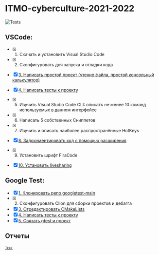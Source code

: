 # ITMO-cyberculture-2021-2022

![Tests](https://github.com/Lopa10ko/ITMO-cyberculture-2021-2022/actions/workflows/python-testing.yml/badge.svg)

## VSCode:

- [x] 1. Скачать и установить Visual Studio Code
- [x] 2. Сконфигуровать для запуска и отладки кода
- [x] [3. Написать простой проект (чтение файла, простой консольный калькулятор)](https://github.com/Lopa10ko/ITMO-cyberculture-2021-2022/blob/main/console_calculator.py)
- [x] [4. Написать тесты к проекту](https://github.com/Lopa10ko/ITMO-cyberculture-2021-2022/blob/main/unittesting_console_calculator.py)
- [x] 5. Изучить Visual Studio Code CLI: описать не менее 10 команд используемых в данном интерфейсе
- [x] 6. Написать 5 собственных Сниппетов
- [x] 7. Изучить и описать наиболее распространённые HotKeys
- [x] [8. Задокументировать код с помощью расширения](https://marketplace.visualstudio.com/items?itemName=cschlosser.doxdocgen)
- [x] 9. Установить шрифт FiraCode
- [x] [10. Установить livesharing](https://marketplace.visualstudio.com/items?itemName=MS-vsliveshare.vsliveshare)


## Google Test:

- [x] [1. Клонировать репо googletest-main](https://github.com/Lopa10ko/ITMO-cyberculture-2021-2022/tree/main/GoogleTest/C_LAB2/lib)
- [x] 2. Сконфигуровать Clion для сборки проектов и дебагга
- [x] [3. Отредактировать CMakeLists](https://github.com/Lopa10ko/ITMO-cyberculture-2021-2022/blob/main/GoogleTest/C_LAB2/CMakeLists.txt)
- [x] [4. Написать тесты к проекту](https://github.com/Lopa10ko/ITMO-cyberculture-2021-2022/tree/main/GoogleTest/C_LAB2/Tests)
- [x] [5. Связать gtest и проект](https://github.com/Lopa10ko/ITMO-cyberculture-2021-2022/blob/main/GoogleTest/C_LAB2/main.cpp)

## Отчеты
[тык](https://github.com/Lopa10ko/ITMO-cyberculture-2021-2022/blob/main/Overviews)

